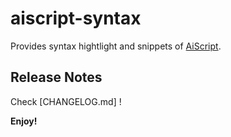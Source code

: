# aiscript-syntax

Provides syntax hightlight and snippets of [AiScript](https://github.com/syuilo/aiscript).

## Release Notes

Check [CHANGELOG.md] !

**Enjoy!**
